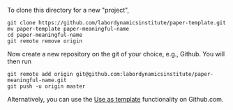 To clone this directory for a new "project",

    git clone https://github.com/labordynamicsinstitute/paper-template.git
    mv paper-template paper-meaningful-name  
    cd paper-meaningful-name
    git remote remove origin

Now create a new repository on the git of your choice, e.g., Github. You will then run

    git remote add origin git@github.com:labordynamicsinstitute/paper-meaningful-name.git
    git push -u origin master
  
Alternatively, you can use the [Use as template](https://github.com/labordynamicsinstitute/paper-template/generate) functionality on Github.com.



